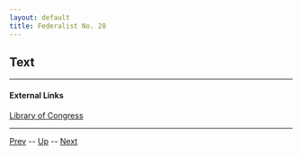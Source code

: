 ```yaml
---
layout: default
title: Federalist No. 28
---
```


## Text

---
#### External Links
[Library of Congress]()

---

[Prev](27.md) -- [Up](README.md) -- [Next](29.md)

